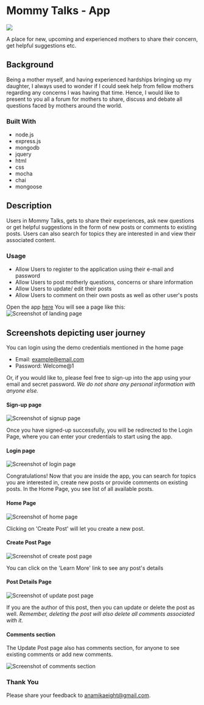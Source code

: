 # Mommy Talks - App
<img src="https://travis-ci.org/anamika8/Fullstack-Capstone.svg?branch=master">

A place for new, upcoming and experienced mothers to share their concern, get helpful suggestions etc.

## Background
Being a mother myself, and having experienced hardships bringing up my daughter, I always used to wonder if I could seek help from fellow mothers
regarding any concerns I was having that time.
Hence, I would like to present to you all a forum for mothers to share, discuss and debate all questions faced by mothers
around the world.

### Built With
   <ul>
     <li>node.js</li>
     <li>express.js</li>
     <li>mongodb</li>
     <li>jquery</li>
     <li>html</li>
     <li>css</li>
     <li>mocha</li>
     <li>chai</li>
     <li>mongoose</li>
   </ul>
   
## Description

Users in Mommy Talks, gets to share their experiences, ask new questions or get helpful suggestions in the form of new posts or comments to existing posts.
Users can also search for topics they are interested in and view their associated content.

### Usage

<ul>
  <li>Allow Users to register to the application using their e-mail and password</li>
  <li>Allow Users to post motherly questions, concerns or share information</li>
  <li>Allow Users to update/ edit their posts</li>
  <li>Allow Users to comment on their own posts as well as other user's posts</li>
</ul>

Open the app <a href="https://mommy-talks-app.herokuapp.com/" target="_blank">here</a>
You will see a page like this:
![Screenshot of landing page](screenshots/app.png "Mommy-Talks")


## Screenshots depicting user journey

You can login using the demo credentials mentioned in the home page
- Email: example@email.com 
- Password: Welcome@1

Or, if you would like to, please feel free to sign-up into the app using your email and secret password.
_We do not share any personal information with anyone else._

#### Sign-up page
![Screenshot of signup page](screenshots/signup.png "Sign-Up")

Once you have signed-up successfully, you will be redirected to the Login Page, where you can enter your credentials to start using the app.
#### Login page 
![Screenshot of login page](screenshots/login.png "Login")

Congratulations! Now that you are inside the app, you can search for topics you are interested in, create new posts or provide comments on existing posts. In the Home Page, you see list of all available posts.

#### Home Page
![Screenshot of home page](screenshots/home.png "Home")

Clicking on 'Create Post' will let you create a new post.
#### Create Post Page
![Screenshot of create post page](screenshots/create.png "Create Post")

You can click on the 'Learn More' link to see any post's details
#### Post Details Page
![Screenshot of update post page](screenshots/update.png "Update Post")

If you are the author of this post, then you can update or delete the post as well.
_Remember, deleting the post will also delete all comments associated with it._

#### Comments section
The Update Post page also has comments section, for anyone to see existing comments or add new comments.

![Screenshot of comments section](screenshots/comments.png "Comments Section")

### Thank You
Please share your feedback to anamikaeight@gmail.com.